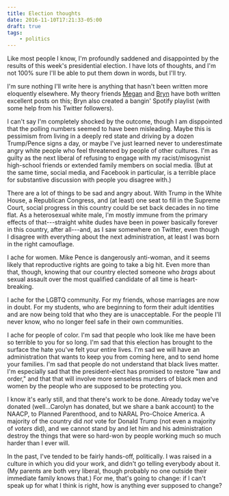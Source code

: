 ```yaml
---
title: Election thoughts
date: 2016-11-10T17:21:33-05:00
draft: true
tags:
    - politics
---
```


Like most people I know, I'm profoundly saddened and disappointed by the
results of this week's presidential election. I have lots of thoughts,
and I'm not 100% sure I'll be able to put them down in words, but I'll
try.

<!--more-->

I'm sure nothing I'll write here is anything that hasn't been written
more eloquently elsewhere. My theory friends [Megan](https://meganlavengood.com/2016/11/10/listening/)
and [Bryn](https://bloghughes.blogspot.com/2016/11/post-election-fog.html)
have both written excellent posts on this; Bryn also created a bangin' Spotify
playlist (with some help from his Twitter followers).

I can't say I'm completely shocked by the outcome, though I am
disppointed that the polling numbers seemed to have been misleading.
Maybe this is pessimism from living in a deeply red state and driving by
a dozen Trump/Pence signs a day, or maybe I've just learned never to
underestimate angry white people who feel threatened by people of other
cultures. I'm as guilty as the next liberal of refusing to engage with
my racist/misogynist high-school friends or extended family members on
social media. (But at the same time, social media, and Facebook in
particular, is a terrible place for substantive discussion with people
you disagree with.)

There are a lot of things to be sad and angry about. With Trump in the
White House, a Republican Congress, and (at least) one seat to fill in
the Supreme Court, social progress in this country could be set back
decades in no time flat. As a heterosexual white male, I'm mostly immune
from the primary effects of that---straight white dudes have been in
power basically forever in this country, after all---and, as I saw
somewhere on Twitter, even though I disagree with everything about the
next administration, at least I was born in the right camouflage.

I ache for women. Mike Pence is dangerously anti-woman, and it seems
likely that reproductive rights are going to take a big hit. Even more
than that, though, knowing that our country elected someone who *brags*
about sexual assault over the most qualified candidate of all time is
heart-breaking.

I ache for the LGBTQ community. For my friends, whose marriages are now in
doubt. For my students, who are beginning to form their adult identities
and are now being told that who they are is unacceptable. For the people
I'll never know, who no longer feel safe in their own communities.

I ache for people of color. I'm sad that people who look like me have
been so terrible to you for so long. I'm sad that this election has
brought to the surface the hate you've felt your entire lives. I'm sad
we will have an administration that wants to keep you from coming here,
and to send home your families. I'm sad that people do not understand that
black lives matter. I'm especially sad that the president-elect has
promised to restore "law and order," and that that will involve more
senseless murders of black men and women by the people who are supposed
to be protecting you.

I know it's early still, and that there's work to be done. Already today
we've donated (well...Carolyn has donated, but we share a bank account)
to the NAACP, to Planned Parenthood, and to NARAL Pro-Choice America.
A majority of the country did *not* vote for Donald Trump (not even a
majority of *voters* did), and we cannot stand by and let him and his
administration destroy the things that were so hard-won by people
working much so much harder than I ever will.

In the past, I've tended to be fairly hands-off, politically. I was
raised in a culture in which you did your work, and didn't go telling
everybody about it. (My parents are both very liberal, though probably
no one outside their immediate family knows that.) For me, that's
going to change: if I can't speak up for what I think is right, how is
anything ever supposed to change?
